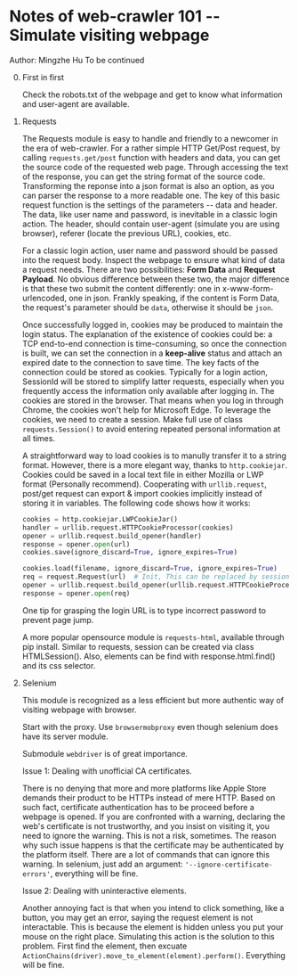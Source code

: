 # Notes of web-crawler 101  -- Simulate visiting webpage

Author: Mingzhe Hu                                                                 To be continued

0. First in first

   Check the robots.txt of the webpage and get to know what information and user-agent are available. 

1. Requests

   The Requests module is easy to handle and friendly to a newcomer in the era of web-crawler. For a rather simple HTTP Get/Post request, by calling `requests.get/post` function with headers and data, you can get the source code of the requested web page. Through accessing the text of the response, you can get the string format of the source code. Transforming the reponse into a json format is also an option, as you can parser the response to a more readable one. The key of this basic request function is the settings of the parameters -- data and header. The data, like user name and password, is inevitable in a classic login action. The header, should contain user-agent (simulate you are using browser), referer (locate the previous URL), cookies, etc.

   For a classic login action, user name and password should be passed into the request body. Inspect the webpage to ensure what kind of data a request needs. There are two possibilities: **Form Data** and **Request Payload**. No obvious difference between these two, the major difference is that these two submit the content differently: one in x-www-form-urlencoded, one in json. Frankly speaking, if the content is Form Data, the request's parameter should be `data`, otherwise it should be `json`.

   Once successfully logged in, cookies may be produced to maintain the login status. The explanation of the existence of cookies could be: a TCP end-to-end connection is time-consuming, so once the connection is built, we can set the connection in a **keep-alive** status and attach an expired date to the connection to save time. The key facts of the connection could be stored as cookies. Typically for a login action, SessionId will be stored to simplify latter requests, especially when you frequently access the information only available after logging in. The cookies are stored in the browser. That means when you log in through Chrome, the cookies won't help for Microsoft Edge. To leverage the cookies, we need to create a session. Make full use of class `requests.Session()` to avoid entering repeated personal information at all times.

   A straightforward way to load cookies is to manully transfer it to a string format. However, there is a more elegant way, thanks to `http.cookiejar`. Cookies could be saved in a local text file in either Mozilla or LWP format (Personally recommend). Cooperating with `urllib.request`, post/get request can export & import cookies implicitly instead of storing it in variables. The following code shows how it works:

   ```python
   cookies = http.cookiejar.LWPCookieJar()
   handler = urllib.request.HTTPCookieProcessor(cookies)
   opener = urllib.request.build_opener(handler)
   response = opener.open(url)
   cookies.save(ignore_discard=True, ignore_expires=True)
   
   cookies.load(filename, ignore_discard=True, ignore_expires=True)
   req = request.Request(url)  # Init, This can be replaced by session
   opener = urllib.request.build_opener(urllib.request.HTTPCookieProcessor(cookies))
   response = opener.open(req)
   ```

   One tip for grasping the login URL is to type incorrect password to prevent page jump.

   A more popular opensource module is `requests-html`, available through pip install. Similar to requests, session can be created via class HTMLSession(). Also, elements can be find with response.html.find() and its css selector.

2. Selenium

   This module is recognized as a less efficient but more authentic way of visiting webpage with browser.

   Start with the proxy. Use `browsermobproxy` even though selenium does have its server module.

   Submodule `webdriver` is of great importance.

   Issue 1: Dealing with unofficial CA certificates.

   There is no denying that more and more platforms like Apple Store demands their product to be HTTPs instead of mere HTTP. Based on such fact, certificate authentication has to be proceed before a webpage is opened. If you are confronted with a warning, declaring the web's certificate is not trustworthy, and you insist on visiting it, you need to ignore the warning. This is not a risk, sometimes. The reason why such issue happens is that the certificate may be authenticated by the platform itself. There are a lot of commands that can ignore this warning. In selenium, just add an argument: `'--ignore-certificate-errors'`, everything will be fine.
   
   Issue 2: Dealing with uninteractive elements.
   
   Another annoying fact is that when you intend to click something, like a button, you may get an error, saying the request element is not interactable. This is because the element is hidden unless you put your mouse on the right place. Simulating this action is the solution to this problem. First find the element, then excuate `ActionChains(driver).move_to_element(element).perform()`. Everything will be fine.